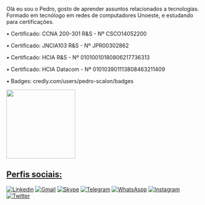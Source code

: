 Olá eu sou o Pedro, gosto de aprender assuntos relacionados a tecnologias.
Formado em tecnólogo em redes de computadores Unoeste, e estudando para certificações.

• Certificado: CCNA 200-301 R&S - Nº CSCO14052200	

• Certificado: JNCIA103 R&S - Nº JPR00302862

• Certificado: HCIA R&S - Nº 01010010180806217736313

• Certificado: HCIA Datacom - Nº 010103901113808463211409

• Badges: credly.com/users/pedro-scalon/badges

<div>
    <a href="https://github.com/pedroscalon">
    <img height="180em" src="https://github-readme-stats.vercel.app/api?username=pedroscalon&show_icons=true&theme=dark&include_all_commits=true&count_private=true"/>
</div>
  
 ## Perfis sociais: 
[![Linkedin](https://img.shields.io/badge/LinkedIn-0077B5?style=for-the-badge&logo=linkedin&logoColor=white)](https://www.linkedin.com/in/pedro-scalon-b78239161/)
[![Gmail](https://img.shields.io/badge/Gmail-D14836?style=for-the-badge&logo=gmail&logoColor=white)](mailto:pedroscalon01@gmail.com)
[![Skype](https://img.shields.io/badge/Skype-00AFF0?style=for-the-badge&logo=skype&logoColor=white)](live:pedroscalon01/)
[![Telegram](https://img.shields.io/badge/Telegram-2CA5E0?style=for-the-badge&logo=telegram&logoColor=white
)](https://t.me/pedroscalon)
[![WhatsAspp](https://img.shields.io/badge/WhatsApp-25D366?style=for-the-badge&logo=whatsapp&logoColor=white
)](https://api.whatsapp.com/send?phone=5518997448865)
[![Instagram](https://img.shields.io/badge/Instagram-E4405F?style=for-the-badge&logo=instagram&logoColor=white)](https://instagram.com/pedro.scalon)
[![Twitter](https://img.shields.io/badge/Twitter-1DA1F2?style=for-the-badge&logo=twitter&logoColor=white)](https://twitter.com/pedroscalon4)
